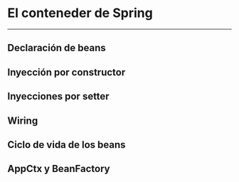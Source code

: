 # El conteneder de Spring

------

## Declaración de beans

## Inyección por constructor

## Inyecciones por setter

## Wiring

## Ciclo de vida de los beans

## AppCtx y BeanFactory

